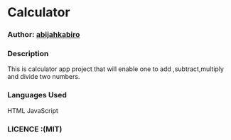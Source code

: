 # Calculator 

### Author: [abijahkabiro](https://github.com/Abijahkabiro)

### Description
This is calculator app project that will enable one to add ,subtract,multiply and divide two numbers.

### Languages Used
HTML
JavaScript

### LICENCE :(MIT)